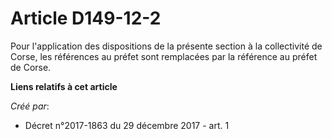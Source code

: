 # Article D149-12-2

Pour l'application des dispositions de la présente section à la collectivité de Corse, les références au préfet sont
remplacées par la référence au préfet de Corse.

**Liens relatifs à cet article**

_Créé par_:

  - Décret n°2017-1863 du 29 décembre 2017 - art. 1
